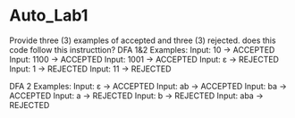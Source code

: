 # Auto_Lab1
Provide three (3) examples of accepted and three (3) rejected. does this code follow this instructtion?
DFA 1&2 Examples:
Input: 10 → ACCEPTED
Input: 1100 → ACCEPTED
Input: 1001 → ACCEPTED
Input: ε → REJECTED
Input: 1 → REJECTED
Input: 11 → REJECTED

DFA 2 Examples:
Input: ε → ACCEPTED
Input: ab → ACCEPTED
Input: ba → ACCEPTED
Input: a → REJECTED
Input: b → REJECTED
Input: aba → REJECTED
